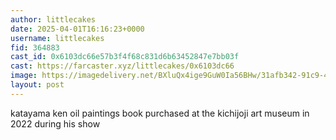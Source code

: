 ```yaml
---
author: littlecakes
date: 2025-04-01T16:16:23+0000
username: littlecakes
fid: 364883
cast_id: 0x6103dc66e57b3f4f68c831d6b63452847e7bb03f
cast: https://farcaster.xyz/littlecakes/0x6103dc66
image: https://imagedelivery.net/BXluQx4ige9GuW0Ia56BHw/31afb342-91c9-4c1c-dcc9-8bddb8c7e500/original
layout: post
---
```


katayama ken oil paintings book
purchased at the kichijoji art museum in 2022 during his show

<img src='https://imagedelivery.net/BXluQx4ige9GuW0Ia56BHw/31afb342-91c9-4c1c-dcc9-8bddb8c7e500/original' alt='' referrerpolicy='no-referrer'/>
<img src='https://imagedelivery.net/BXluQx4ige9GuW0Ia56BHw/599e47b7-5bd5-4271-9896-203dc5616400/original' alt='' referrerpolicy='no-referrer'/>
